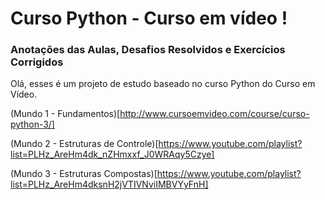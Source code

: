 # Curso Python - Curso em vídeo !

### Anotações das Aulas, Desafios Resolvidos e Exercícios Corrigidos
Olá, esses é um projeto de estudo baseado no curso Python do Curso em Vídeo.

(Mundo 1 - Fundamentos)[http://www.cursoemvideo.com/course/curso-python-3/]

(Mundo 2 - Estruturas de Controle)[https://www.youtube.com/playlist?list=PLHz_AreHm4dk_nZHmxxf_J0WRAqy5Czye]

(Mundo 3 - Estruturas Compostas)[https://www.youtube.com/playlist?list=PLHz_AreHm4dksnH2jVTIVNviIMBVYyFnH]
